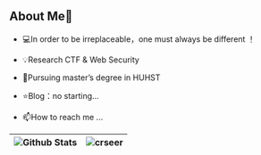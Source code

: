 ## About Me👋
- 💻In order to be irreplaceable，one must always be different ！

- 💡Research  CTF & Web Security

- 🌱Pursuing master’s degree in HUHST

- ⭐️Blog：no starting...

- 📫How to reach me ...

| ![Github Stats](https://github-readme-stats.vercel.app/api?username=crseer&show_icons=true&theme=default&count_private=true&bg_color=DEG,C2FFD8,5312D6) | ![crseer](https://count.getloli.com/get/@crseer?theme=rule34) |
| ------------------------------------------------------------ | ------------------------------------------------------------ |

